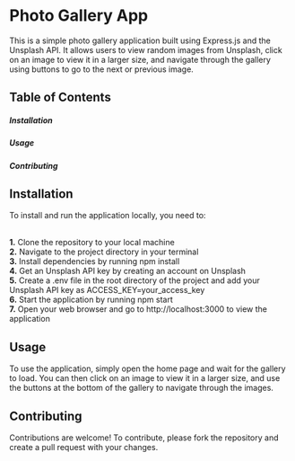 <h1><b>Photo Gallery App</b></h1>
This is a simple photo gallery application built using Express.js and the Unsplash API. It allows users to view random images from Unsplash, click on an image to view it in a larger size, and navigate through the gallery using buttons to go to the next or previous image.

<h2><b>Table of Contents</b></h2>
<h5><b>Installation</b></h5>
<h5><b>Usage</b></h5>
<h5><b>Contributing</b></h5>


<h2><b>Installation</b></h2>
To install and run the application locally, you need to:<br><br>

<b>1.</b> Clone the repository to your local machine<br>
<b>2.</b> Navigate to the project directory in your terminal<br>
<b>3.</b> Install dependencies by running npm install<br>
<b>4.</b> Get an Unsplash API key by creating an account on Unsplash<br>
<b>5.</b> Create a .env file in the root directory of the project and add your Unsplash API key as ACCESS_KEY=your_access_key<br>
<b>6.</b> Start the application by running npm start<br>
<b>7.</b> Open your web browser and go to http://localhost:3000 to view the application<br>

<h2><b>Usage</b></h2>
To use the application, simply open the home page and wait for the gallery to load.
You can then click on an image to view it in a larger size, and use the buttons at the bottom of the gallery to navigate through the images.

<h2><b>Contributing</b></h2>
Contributions are welcome! To contribute, please fork the repository and create a pull request with your changes.
